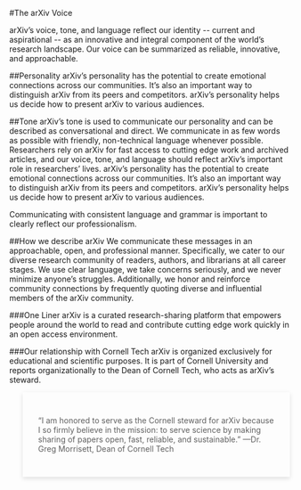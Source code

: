 #The arXiv Voice
<style>
blockquote {
  border-left: 0;
  -webkit-box-shadow: 0px 3px 8px 0px rgba(0,0,0,0.12);
  -moz-box-shadow: 0px 3px 8px 0px rgba(0,0,0,0.12);
  box-shadow: 0px 3px 8px 0px rgba(0,0,0,0.12);
  padding:1em;
  margin-bottom:1.5em;
}
@media (min-width: 576px) {
  blockquote {
    padding: 2em;
  }
}
</style>
arXiv’s voice, tone, and language reflect our identity -- current and aspirational -- as an innovative and integral component of the world’s research landscape. Our voice can be summarized as reliable, innovative, and approachable.

##Personality
arXiv’s personality has the potential to create emotional connections across our communities. It’s also an important way to distinguish arXiv from its peers and competitors. arXiv’s personality helps us decide how to present arXiv to various audiences.

##Tone
arXiv’s tone is used to communicate our personality and can be described as conversational and direct. We communicate in as few words as possible with friendly, non-technical language whenever possible. Researchers rely on arXiv for fast access to cutting edge work and archived articles, and our voice, tone, and language should reflect arXiv’s important role in researchers’ lives. arXiv’s personality has the potential to create emotional connections across our communities. It’s also an important way to distinguish arXiv from its peers and competitors. arXiv’s personality helps us decide how to present arXiv to various audiences.

Communicating with consistent language and grammar is important to clearly reflect our professionalism.

##How we describe arXiv
We communicate these messages in an approachable, open, and professional manner. Specifically, we cater to our diverse research community of readers, authors, and librarians at all career stages. We use clear language, we take concerns seriously, and we never minimize anyone’s struggles. Additionally, we honor and reinforce community connections by frequently quoting diverse and influential members of the arXiv community.

###One Liner
arXiv is a curated research-sharing platform that empowers people around the world to read and contribute cutting edge work quickly in an open access environment.

###Our relationship with Cornell Tech
arXiv is organized exclusively for educational and scientific purposes. It is part of Cornell University and reports organizationally to the Dean of Cornell Tech, who acts as arXiv’s steward.

> “I am honored to serve as the Cornell steward for arXiv because I so firmly believe in the mission: to serve science by making sharing of papers open, fast, reliable, and sustainable.”
> —Dr. Greg Morrisett, Dean of Cornell Tech
